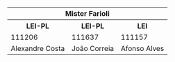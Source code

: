
<table>
  <tr>
    <th colspan="3">Mister Farioli</th>
  </tr>
  <tr>
    <th>LEI-PL</th>
    <th>LEI-PL</th>
    <th>LEI</th>
  </tr>
  <tr>
    <td>111206</td>
    <td>111637</td>
    <td>111157</td>
  </tr>
  <tr>
    <td>Alexandre Costa</td>
    <td>João Correia</td>
    <td>Afonso Alves</td>
  </tr>
</table>

